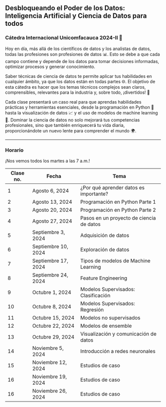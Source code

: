 ## Desbloqueando el Poder de los Datos: Inteligencia Artificial y Ciencia de Datos para todos
### Cátedra Internacional Unicomfacauca 2024-II 🚀

Hoy en día, más allá de los científicos de datos y los analistas de datos, todas las profesiones son profesiones de datos 📊. Esto se debe a que cada campo contiene y depende de los datos para tomar decisiones informadas, optimizar procesos y generar conocimiento.

Saber técnicas de ciencia de datos te permite aplicar tus habilidades en cualquier ámbito, ya que los datos están en todas partes 🌐. El objetivo de esta cátedra es hacer que los temas técnicos complejos sean claros, comprensibles, relevantes para la industria y, sobre todo, ¡divertidos! 👾

Cada clase presentará un caso real para que aprendas habilidades prácticas y herramientas esenciales, desde la programación en Python 🐍 hasta la visualización de datos 📈 y el uso de modelos de machine learning 🤖. Dominar la ciencia de datos no solo mejorará tus competencias profesionales, sino que también enriquecerá tu vida diaria, proporcionándote un nuevo lente para comprender el mundo 🌍.

***

### Horario

¡Nos vemos todos los martes a las 7 a.m.!

| Clase no. | Fecha               | Tema                                     |
|-----------|---------------------|------------------------------------------|
| 1         | Agosto 6, 2024      | ¿Por qué aprender datos es importante?   |
| 2         | Agosto 13, 2024     | Programación en Python Parte 1           |
| 3         | Agosto 20, 2024     | Programación en Python Parte 2           |
| 4         | Agosto 27, 2024     | Pasos en un proyecto de ciencia de datos |
| 5         | Septiembre 3, 2024  | Adquisición de datos                     |
| 6         | Septiembre 10, 2024 | Exploración de datos                     |
| 7         | Septiembre 17, 2024 | Tipos de modelos de Machine Learning     |
| 8         | Septiembre 24, 2024 | Feature Engineering                      |
| 9         | Octubre 1, 2024     | Modelos Supervisados: Clasificación      |
| 10        | Octubre 8, 2024     | Modelos Supervisados: Regresión          |
| 11        | Octubre 15, 2024    | Modelos no supervisados                  |
| 12        | Octubre 22, 2024    | Modelos de ensemble                      |
| 13        | Octubre 29, 2024    | Visualización y comunicación de datos    |
| 14        | Noviembre 5, 2024  | Introducción a redes neuronales           |
| 15        | Noviembre 12, 2024  | Estudios de caso                         |
| 16        | Noviembre 19, 2024  | Estudios de caso                         |
| 16        | Noviembre 26, 2024  | Estudios de caso                         |

